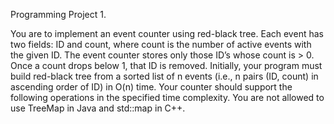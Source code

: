 Programming Project 1.

You are to implement an event counter using red-black tree. Each event has two fields: ID and count, where count is the number of active events with the given ID. The event counter stores only those ID’s whose count is > 0. Once a count drops below 1, that ID is removed. Initially, your program must build red-black tree from a sorted list of n events (i.e., n pairs (ID, count) in ascending order of ID) in O(n) time. Your counter should support the following operations in the specified time complexity. You are not allowed to use TreeMap in Java and std::map in C++.
